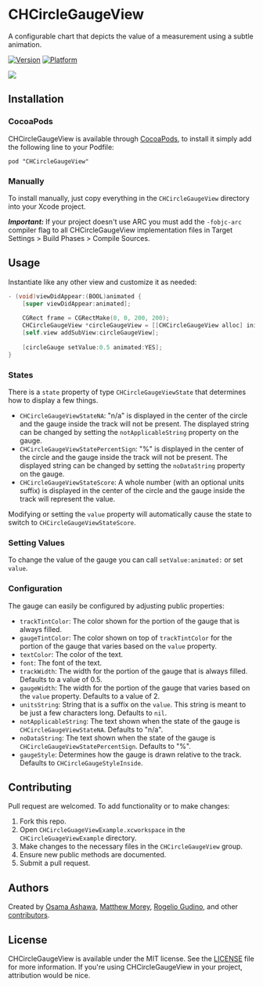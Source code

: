 # CHCircleGaugeView

A configurable chart that depicts the value of a measurement using a subtle animation.

[![Version](https://cocoapod-badges.herokuapp.com/v/CHCircleGaugeView/badge.png)](http://cocoadocs.org/docsets/CHCircleGaugeView)
[![Platform](https://cocoapod-badges.herokuapp.com/p/CHCircleGaugeView/badge.png)](http://cocoadocs.org/docsets/CHCircleGaugeView)

<img src="https://github.com/chaione/CHCircleGauge/raw/master/miscellaneous/screenshots/CHCircleGaugeView_ExampleAnimation02.gif">

## Installation

### CocoaPods

CHCircleGaugeView is available through [CocoaPods](http://cocoapods.org), to install it simply add the following line to your Podfile:

`pod "CHCircleGaugeView"`

### Manually

To install manually, just copy everything in the `CHCircleGaugeView` directory into your Xcode project.

_**Important:**_ If your project doesn't use ARC you must add the `-fobjc-arc` compiler flag to all CHCircleGaugeView implementation files in Target Settings > Build Phases > Compile Sources.

## Usage

Instantiate like any other view and customize it as needed:

```objective-c
- (void)viewDidAppear:(BOOL)animated {
    [super viewDidAppear:animated];
    
    CGRect frame = CGRectMake(0, 0, 200, 200);
    CHCircleGaugeView *circleGaugeView = [[CHCircleGaugeView alloc] initWithFrame:frame];
    [self.view addSubView:circleGaugeView];
    
    [circleGauge setValue:0.5 animated:YES];
}
```

### States

There is a `state` property of type `CHCircleGaugeViewState` that determines how to display a few things.

* `CHCircleGaugeViewStateNA`: "n/a" is displayed in the center of the circle and the gauge inside the track will not be present. The displayed string can be changed by setting the `notApplicableString` property on the gauge.
* `CHCircleGaugeViewStatePercentSign`: "%" is displayed in the center of the circle and the gauge inside the track will not be present. The displayed string can be changed by setting the `noDataString` property on the gauge.
* `CHCircleGaugeViewStateScore`: A whole number (with an optional units suffix) is displayed in the center of the circle and the gauge inside the track will represent the value.

Modifying or setting the `value` property will automatically cause the state to switch to `CHCircleGaugeViewStateScore`.

### Setting Values

To change the value of the gauge you can call `setValue:animated:` or set `value`.

### Configuration

The gauge can easily be configured by adjusting public properties:

* `trackTintColor`: The color shown for the portion of the gauge that is always filled.
* `gaugeTintColor`: The color shown on top of `trackTintColor` for the portion of the gauge that varies based on the `value` property.
* `textColor`: The color of the text.
* `font`: The font of the text.
* `trackWidth`: The width for the portion of the gauge that is always filled. Defaults to a value of 0.5.
* `gaugeWidth`: The width for the portion of the gauge that varies based on the `value` property. Defaults to a value of 2.
* `unitsString`: String that is a suffix on the `value`. This string is meant to be just a few characters long. Defaults to `nil`.
* `notApplicableString`: The text shown when the state of the gauge is `CHCircleGaugeViewStateNA`. Defaults to "n/a".
* `noDataString`: The text shown when the state of the gauge is `CHCircleGaugeViewStatePercentSign`. Defaults to "%".
* `gaugeStyle`: Determines how the gauge is drawn relative to the track. Defaults to `CHCircleGaugeStyleInside`.

## Contributing

Pull request are welcomed. To add functionality or to make changes:

1. Fork this repo.
2. Open `CHCircleGuageViewExample.xcworkspace` in the `CHCircleGuageViewExample` directory.
3. Make changes to the necessary files in the `CHCircleGaugeView` group.
4. Ensure new public methods are documented.
5. Submit a pull request.

## Authors

Created by [Osama Ashawa](http://oashawa.com/), [Matthew Morey](http://matthewmorey.com), [Rogelio Gudino](http://cananito.com/), and other [contributors](https://github.com/chaione/CHCircleGaugeView/graphs/contributors).

## License

CHCircleGaugeView is available under the MIT license. See the [LICENSE](https://github.com/chaione/CHCircleGaugeView/blob/master/LICENSE) file for more information. If you're using CHCircleGaugeView in your project, attribution would be nice.
